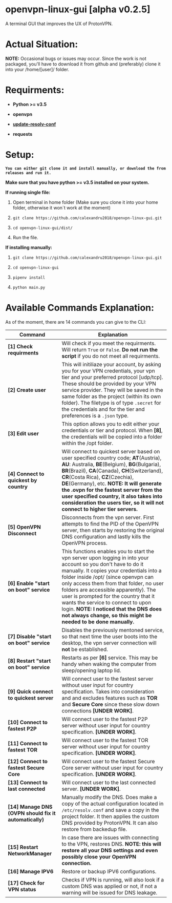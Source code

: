 # openvpn-linux-gui [alpha v0.2.5]
A terminal GUI that improves the UX of ProtonVPN.

Actual Situation:
======
**NOTE:** Occasional bugs or issues may occur. Since the work is not packaged, you'll have to download it from github and (preferably) clone it into your /home/[user]/ folder. 

Requirments:
======
* **Python >= v3.5**

* **openvpn**

* **[update-resolv-conf](https://github.com/alfredopalhares/openvpn-update-resolv-conf)**

* **requests**
  
Setup:
======
**`You can either git clone it and install manually, or download the from releases and run it.`**

**Make sure that you have python >= v3.5  installed on your system.**

**If running single file:**

1. Open terminal in home folder (Make sure you clone it into your home folder, otherwise it won´t work at the moment)

2. `git clone https://github.com/calexandru2018/openvpn-linux-gui.git`

3. `cd openvpn-linux-gui/dist/`

4. Run the file.

**If installing manually:**

1. `git clone https://github.com/calexandru2018/openvpn-linux-gui.git`

2. `cd openvpn-linux-gui`

3. `pipenv install`

4. `python main.py`

Available Commands Explanation:
======
As of the moment, there are 14 commands you can give to the CLI:

Command | Explanation 
--- | ---
**[1] Check requirments** | Will check if you meet the requirments. Will return `True` or `False`. **Do not run the script** if you do not meet all requirments.
**[2] Create user** | This will initiliaze your account, by asking you for your VPN credentials, your vpn tier and your preferred protocol [udp/tcp]. These should be provided by your VPN service provider. They will be saved in the same folder as the project (within its own folder). The filetype is of type `.secret` for the credentials and for the tier and preferences is a `.json` type. 
**[3] Edit user** | This option allows you to edit either your credentials or tier and protocol. When **[8]**, the credentials will be copied into a folder within the /opt folder.
**[4] Connect to quickest by country** | Will connect to quickest server based on user specified country code; **AT**(Austria), **AU**: Australia, **BE**(Belgium), **BG**(Bulgaria), **BR**(Brazil), **CA**(Canada), **CH**(Switzerland), **CR**(Costa Rica), **CZ**(Czechia), **DE**(Germany), etc. **NOTE: It will generate the .ovpn for the fastest server from the user specified country, it also takes into consideration the users tier, so it will not connect to higher tier servers.**
**[5] OpenVPN Disconnect** | Disconnects from the vpn server. First attempts to find the PID of the OpenVPN server, then starts by restoring the original DNS configuration and lastly kills the OpenVPN process. 
**[6] Enable "start on boot" service** | This functions enables you to start the vpn server upon logging in into your account so you don't have to do it manually. It copies your credentials into a folder inside /opt/ (since openvpn can only access them from that folder, no user folders are accessible apparently). The user is prompted for the country that it wants the service to connect to upon login. **NOTE: I noticed that the DNS does not always change, so this might be needed to be done manually.**
**[7] Disable "start on boot" service** | Disables the previously mentoned service, so that next time the user boots into the desktop, the vpn server connection will **not** be established. 
**[8] Restart "start on boot" service** | Restarts as per **[6]** service. This may be handy when waking the computer from sleep/opening laptop lid.
**[9] Quick connect to quickest server** | Will connect user to the fastest server without user input for country specification. Takes into consideration and and excludes features such as **TOR** and **Secure Core** since these slow down connections **[UNDER WORK]**.
**[10] Connect to fastest P2P** | Will connect user to the fastest P2P server without user input for country specification. **[UNDER WORK]**.
**[11] Connect to fastest TOR** | Will connect user to the fastest TOR server without user input for country specification. **[UNDER WORK]**.
**[12] Connect to fastest Secure Core** | Will connect user to the fastest Secure Core server without user input for country specification. **[UNDER WORK]**.
**[13] Connect to last connected** | Will connect user to the last connected server. **[UNDER WORK]**.
**[14] Manage DNS (OVPN should fix it automatically)** | Manually modify the DNS. Does make a copy of the actual configuration located in `/etc/resolv.conf` and save a copy in the project folder. It then applies the custom DNS provided by ProtonVPN. It can also restore from backedup file.
**[15] Restart NetworkManager** | In case there are issues with connecting to the VPN, restores DNS. **NOTE: this will restore all your DNS settings and even possibly close your OpenVPN connection.**
**[16] Manage IPV6** | Restore or backup IPV6 configurations.
**[17] Check for VPN status** | Checks if VPN is running, will also look if a custom DNS was applied or not, if not a warning will be issued for DNS leakage. 


